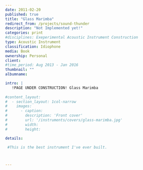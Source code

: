 ```yaml
---
date: 2011-02-20
published: true
title: "Glass Marimba"
redirect_from: /projects/sound-thunder
description: "Not Implemented yet!"
categories: print
#disciplines: Exeperimental Acoustic Instrument Construction
type: Acoustic Instrument
classification: Idiophone
media: Book
ownership: Personal
client:
#time_period: Aug 2013 - Jan 2016
thumbnail: ""
albumname: 

intro: |
   !PAGE UNDER CONSTRUCTION! Glass Marimba 
  
#content_layout:
#  - section_layout: 1col-narrow
#    images:
#      - caption:
#        description: 'Front cover'
#        url: '/instruments/covers/glass-marimba.jpg'
#        width:
#        height:

details:

 #This is the best instrument I've ever built.



---
```

